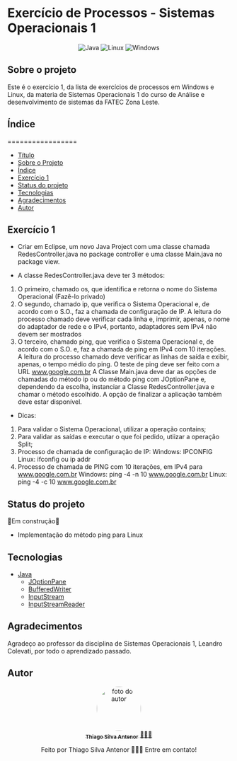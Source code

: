 # Exercício de Processos - Sistemas Operacionais 1

<div align="center">
  
![Java](https://img.shields.io/badge/java-%23ED8B00.svg?style=for-the-badge&logo=openjdk&logoColor=white)
![Linux](https://img.shields.io/badge/Linux-000?style=for-the-badge&logo=linux&logoColor=FCC624)
![Windows](https://img.shields.io/badge/Windows-000?style=for-the-badge&logo=windows&logoColor=2CA5E0)

</div>

## Sobre o projeto
Este é o exercício 1, da lista de exercícios de processos em Windows e Linux, da materia de Sistemas Operacionais 1 do curso de Análise e desenvolvimento de sistemas da FATEC Zona Leste.

## Índice
=================
<!--ts-->
* [Título](#exercício-de-processos--sistemas-operacionais-1)
* [Sobre o Projeto](#sobre-o-projeto)
* [Índice](#índice)
* [Exercício 1](#exercício-1)
* [Status do projeto](#status-do-projeto)
* [Tecnologias](#tecnologias)
* [Agradecimentos](#agradecimentos)
* [Autor](#autor)
<!--te-->

## Exercício 1
* Criar em Eclipse, um novo Java Project com uma classe chamada RedesController.java no
package controller e uma classe Main.java no package view.

* A classe RedesController.java deve ter 3 métodos:
1) O primeiro, chamado os, que identifica e retorna o nome do Sistema Operacional (Fazê-lo
privado)
2) O segundo, chamado ip, que verifica o Sistema Operacional e, de acordo com o S.O., faz a
chamada de configuração de IP.
A leitura do processo chamado deve verificar cada linha e, imprimir, apenas, o nome do
adaptador de rede e o IPv4, portanto, adaptadores sem IPv4 não devem ser mostrados
3) O terceiro, chamado ping, que verifica o Sistema Operacional e, de acordo com o S.O. e, faz a
chamada de ping em IPv4 com 10 iterações.
A leitura do processo chamado deve verificar as linhas de saída e exibir, apenas, o tempo médio
do ping. O teste de ping deve ser feito com a URL www.google.com.br
A Classe Main.java deve dar as opções de chamadas do método ip ou do método ping com
JOptionPane e, dependendo da escolha, instanciar a Classe RedesController.java e chamar o
método escolhido. A opção de finalizar a aplicação também deve estar disponível.

* Dicas:
1) Para validar o Sistema Operacional, utilizar a operação contains;
2) Para validar as saídas e executar o que foi pedido, utiizar a operação Split;
3) Processo de chamada de configuração de IP:
Windows: IPCONFIG
Linux: ifconfig ou ip addr
4) Processo de chamada de PING com 10 iterações, em IPv4 para www.google.com.br
Windows: ping -4 -n 10 www.google.com.br
Linux: ping -4 -c 10 www.google.com.br


## Status do projeto
🚧Em construção🚧
* Implementação do método ping para Linux


## Tecnologias
- [Java](https://www.oracle.com/br/java/)
  - [JOptionPane](https://docs.oracle.com/javase/8/docs/api/javax/swing/JOptionPane.html)
  - [BufferedWriter](https://docs.oracle.com/javase/8/docs/api/java/io/BufferedWriter.html)
  - [InputStream](https://docs.oracle.com/javase/8/docs/api/java/io/InputStream.html)
  - [InputStreamReader](https://docs.oracle.com/javase/8/docs/api/java/io/InputStreamReader.html)

## Agradecimentos
Agradeço ao professor da disciplina de Sistemas Operacionais 1, Leandro Colevati, por todo o aprendizado passado.

## Autor
<div align="center">
<a href="https://www.linkedin.com/in/thiago-antenor/">
<img style="border-radius: 50%;" src="https://avatars.githubusercontent.com/u/99970279?v=4" width="100px;" alt="foto do autor"/>
 <br/>
 <sub><b>Thiago Silva Antenor</b></sub></a> <a href="https://www.linkedin.com/in/thiago-antenor/" title="Linkedin"> 🧑🏾‍💻</a>

Feito por Thiago Silva Antenor 👨🏾‍💻 Entre em contato!

